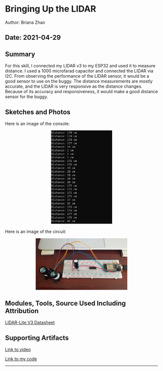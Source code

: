 #  Bringing Up the LIDAR

Author: Briana Zhao

Date: 2021-04-29
-----

## Summary

For this skill, I connected my LIDAR v3 to my ESP32 and used it to measure distance. I used a 1000 microfarad capacitor and connected the LIDAR via I2C. From observing the performance of the LIDAR sensor, it would be a good sensor to use on the buggy. The distance measurements are mostly accurate, and the LIDAR is very responsive as the distance changes. Because of its accuracy and responsiveness, it would make a good distance sensor for the buggy.


## Sketches and Photos

Here is an image of the console:

<center><img src="./images/console.png" width="40%" /></center>

Here is an image of the circuit:

<center><img src="./images/circuit.jpg" width="60%" /></center>

## Modules, Tools, Source Used Including Attribution

[LIDAR-Lite V3 Datasheet](http://static.garmin.com/pumac/LIDAR_Lite_v3_Operation_Manual_and_Technical_Specifications.pdf)


## Supporting Artifacts

[Link to video](https://drive.google.com/file/d/1pGo97s9Aa4tf5w-H_7EisEyDBllq-xFm/view?usp=sharing)

[Link to my code](https://github.com/BU-EC444/Zhao-Briana/blob/master/skills/cluster-5/31/code/lidar.c)

-----
